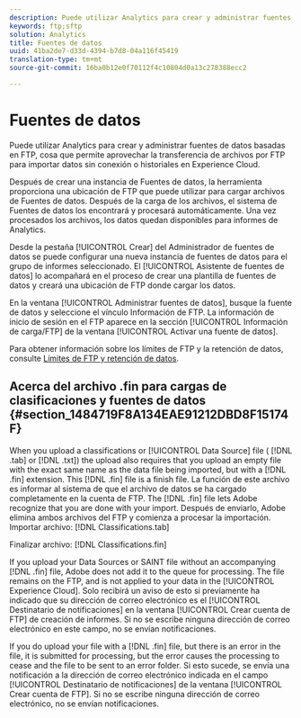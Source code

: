 ```yaml
---
description: Puede utilizar Analytics para crear y administrar fuentes de datos basadas en FTP, cosa que permite aprovechar la transferencia de archivos por FTP para importar datos sin conexión o historiales en Experience Cloud.
keywords: ftp;sftp
solution: Analytics
title: Fuentes de datos
uuid: 41ba2de7-d33d-4394-b7d8-04a116f45419
translation-type: tm+mt
source-git-commit: 16ba0b12e0f70112f4c10804d0a13c278388ecc2

---
```



# Fuentes de datos

Puede utilizar Analytics para crear y administrar fuentes de datos basadas en FTP, cosa que permite aprovechar la transferencia de archivos por FTP para importar datos sin conexión o historiales en Experience Cloud.

Después de crear una instancia de Fuentes de datos, la herramienta proporciona una ubicación de FTP que puede utilizar para cargar archivos de Fuentes de datos. Después de la carga de los archivos, el sistema de Fuentes de datos los encontrará y procesará automáticamente. Una vez procesados los archivos, los datos quedan disponibles para informes de Analytics.

Desde la pestaña [!UICONTROL Crear] del Administrador de fuentes de datos se puede configurar una nueva instancia de fuentes de datos para el grupo de informes seleccionado. El [!UICONTROL Asistente de fuentes de datos] lo acompañará en el proceso de crear una plantilla de fuentes de datos y creará una ubicación de FTP donde cargar los datos.

En la ventana [!UICONTROL Administrar fuentes de datos], busque la fuente de datos y seleccione el vínculo Información de FTP. La información de inicio de sesión en el FTP aparece en la sección [!UICONTROL Información de carga/FTP] de la ventana [!UICONTROL Activar una fuente de datos].

Para obtener información sobre los límites de FTP y la retención de datos, consulte [Límites de FTP y retención de datos](/help/export/ftp-and-sftp/ftp-limits.md).

## Acerca del archivo .fin para cargas de clasificaciones y fuentes de datos {#section_1484719F8A134EAE91212DBD8F15174F}

When you upload a classifications or [!UICONTROL Data Source] file ( [!DNL .tab] or [!DNL .txt]) the upload also requires that you upload an empty file with the exact same name as the data file being imported, but with a [!DNL .fin] extension. This [!DNL .fin] file is a finish file. La función de este archivo es informar al sistema de que el archivo de datos se ha cargado completamente en la cuenta de FTP. The [!DNL .fin] file lets Adobe recognize that you are done with your import. Después de enviarlo, Adobe elimina ambos archivos del FTP y comienza a procesar la importación.
Importar archivo: [!DNL Classifications.tab]

Finalizar archivo: [!DNL Classifications.fin]

If you upload your Data Sources or SAINT file without an accompanying [!DNL .fin] file, Adobe does not add it to the queue for processing. The file remains on the FTP, and is not applied to your data in the [!UICONTROL Experience Cloud]. Solo recibirá un aviso de esto si previamente ha indicado que su dirección de correo electrónico es el [!UICONTROL Destinatario de notificaciones] en la ventana [!UICONTROL Crear cuenta de FTP] de creación de informes. Si no se escribe ninguna dirección de correo electrónico en este campo, no se envían notificaciones.

If you do upload your file with a [!DNL .fin] file, but there is an error in the file, it is submitted for processing, but the error causes the processing to cease and the file to be sent to an error folder. Si esto sucede, se envía una notificación a la dirección de correo electrónico indicada en el campo [!UICONTROL Destinatario de notificaciones] de la ventana [!UICONTROL Crear cuenta de FTP]. Si no se escribe ninguna dirección de correo electrónico, no se envían notificaciones.
